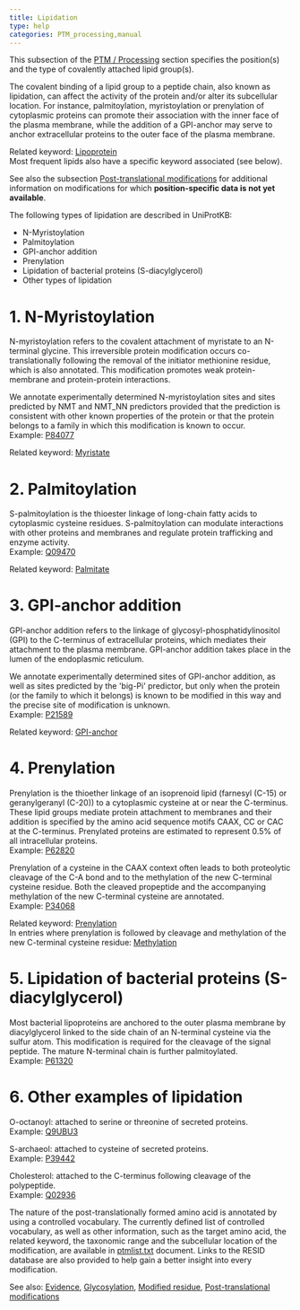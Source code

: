 ```yaml
---
title: Lipidation
type: help
categories: PTM_processing,manual
---
```


This subsection of the [PTM / Processing](https://www.uniprot.org/help/ptm_processing_section) section specifies the position(s) and the type of covalently attached lipid group(s).

The covalent binding of a lipid group to a peptide chain, also known as lipidation, can affect the activity of the protein and/or alter its subcellular location. For instance, palmitoylation, myristoylation or prenylation of cytoplasmic proteins can promote their association with the inner face of the plasma membrane, while the addition of a GPI-anchor may serve to anchor extracellular proteins to the outer face of the plasma membrane.

Related keyword: [Lipoprotein](https://www.uniprot.org/keywords/KW-0449)  
Most frequent lipids also have a specific keyword associated (see below).

See also the subsection [Post-translational modifications](https://www.uniprot.org/help/post-translational_modification) for additional information on modifications for which **position-specific data is not yet available**.

The following types of lipidation are described in UniProtKB:

- N-Myristoylation
- Palmitoylation
- GPI-anchor addition
- Prenylation
- Lipidation of bacterial proteins (S-diacylglycerol)
- Other types of lipidation

# 1. N-Myristoylation

N-myristoylation refers to the covalent attachment of myristate to an N-terminal glycine. This irreversible protein modification occurs co- translationally following the removal of the initiator methionine residue, which is also annotated. This modification promotes weak protein-membrane and protein-protein interactions.

We annotate experimentally determined N-myristoylation sites and sites predicted by NMT and NMT_NN predictors provided that the prediction is consistent with other known properties of the protein or that the protein belongs to a family in which this modification is known to occur.  
Example: [P84077](https://www.uniprot.org/uniprotkb/P84077#ptm_processing)

Related keyword: [Myristate](https://www.uniprot.org/keywords/KW-0519)

# 2. Palmitoylation

S-palmitoylation is the thioester linkage of long-chain fatty acids to cytoplasmic cysteine residues. S-palmitoylation can modulate interactions with other proteins and membranes and regulate protein trafficking and enzyme activity.  
Example: [Q09470](https://www.uniprot.org/uniprotkb/Q09470#ptm_processing)

Related keyword: [Palmitate](https://www.uniprot.org/keywords/KW-0564)

# 3. GPI-anchor addition

GPI-anchor addition refers to the linkage of glycosyl-phosphatidylinositol (GPI) to the C-terminus of extracellular proteins, which mediates their attachment to the plasma membrane. GPI-anchor addition takes place in the lumen of the endoplasmic reticulum.

We annotate experimentally determined sites of GPI-anchor addition, as well as sites predicted by the 'big-Pi' predictor, but only when the protein (or the family to which it belongs) is known to be modified in this way and the precise site of modification is unknown.  
Example: [P21589](https://www.uniprot.org/uniprotkb/P21589#ptm_processing)

Related keyword: [GPI-anchor](https://www.uniprot.org/keywords/KW-0336)

# 4. Prenylation

Prenylation is the thioether linkage of an isoprenoid lipid (farnesyl (C-15) or geranylgeranyl (C-20)) to a cytoplasmic cysteine at or near the C-terminus. These lipid groups mediate protein attachment to membranes and their addition is specified by the amino acid sequence motifs CAAX, CC or CAC at the C-terminus. Prenylated proteins are estimated to represent 0.5% of all intracellular proteins.  
Example: [P62820](https://www.uniprot.org/uniprotkb/P62820#ptm_processing)

Prenylation of a cysteine in the CAAX context often leads to both proteolytic cleavage of the C-A bond and to the methylation of the new C-terminal cysteine residue. Both the cleaved propeptide and the accompanying methylation of the new C-terminal cysteine are annotated.  
Example: [P34068](https://www.uniprot.org/uniprotkb/P34068#ptm_processing)

Related keyword: [Prenylation](https://www.uniprot.org/keywords/KW-0636)  
In entries where prenylation is followed by cleavage and methylation of the new C-terminal cysteine residue: [Methylation](https://www.uniprot.org/keywords/KW-0488)

# 5. Lipidation of bacterial proteins (S-diacylglycerol)

Most bacterial lipoproteins are anchored to the outer plasma membrane by diacylglycerol linked to the side chain of an N-terminal cysteine via the sulfur atom. This modification is required for the cleavage of the signal peptide. The mature N-terminal chain is further palmitoylated.  
Example: [P61320](https://www.uniprot.org/uniprotkb/P61320#ptm_processing)

# 6. Other examples of lipidation

O-octanoyl: attached to serine or threonine of secreted proteins.  
Example: [Q9UBU3](https://www.uniprot.org/uniprotkb/Q9UBU3#ptm_processing)

S-archaeol: attached to cysteine of secreted proteins.  
Example: [P39442](https://www.uniprot.org/uniprotkb/P39442#ptm_processing)

Cholesterol: attached to the C-terminus following cleavage of the  
polypeptide.  
Example: [Q02936](https://www.uniprot.org/uniprotkb/Q02936#ptm_processing)

The nature of the post-translationally formed amino acid is annotated by using a controlled vocabulary. The currently defined list of controlled vocabulary, as well as other information, such as the target amino acid, the related keyword, the taxonomic range and the subcellular location of the modification, are available in [ptmlist.txt](https://ftp.uniprot.org/pub/databases/uniprot/current_release/knowledgebase/complete/docs/ptmlist) document. Links to the RESID database are also provided to help gain a better insight into every modification.

See also: [Evidence](https://www.uniprot.org/help/evidences), [Glycosylation](https://www.uniprot.org/help/carbohyd), [Modified residue](https://www.uniprot.org/help/mod_res), [Post-translational modifications](https://www.uniprot.org/help/post-translational_modification)
